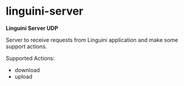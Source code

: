# linguini-server

**Linguini Server UDP**

Server to receive requests from Linguini application and make some support actions.

Supported Actions:

- download
- upload
